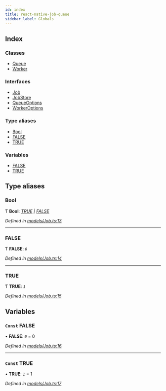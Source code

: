 ```yaml
---
id: index
title: react-native-job-queue
sidebar_label: Globals
---
```


## Index

### Classes

* [Queue](classes/queue.md)
* [Worker](classes/worker.md)

### Interfaces

* [Job](interfaces/job.md)
* [JobStore](interfaces/jobstore.md)
* [QueueOptions](interfaces/queueoptions.md)
* [WorkerOptions](interfaces/workeroptions.md)

### Type aliases

* [Bool](index.md#bool)
* [FALSE](index.md#false)
* [TRUE](index.md#true)

### Variables

* [FALSE](index.md#const-false)
* [TRUE](index.md#const-true)

## Type aliases

###  Bool

Ƭ **Bool**: *[TRUE](index.md#true) | [FALSE](index.md#false)*

*Defined in [models/Job.ts:13](https://github.com/SimonErm/react-native-job-queue/blob/ff11380/src/models/Job.ts#L13)*

___

###  FALSE

Ƭ **FALSE**: *`0`*

*Defined in [models/Job.ts:14](https://github.com/SimonErm/react-native-job-queue/blob/ff11380/src/models/Job.ts#L14)*

___

###  TRUE

Ƭ **TRUE**: *`1`*

*Defined in [models/Job.ts:15](https://github.com/SimonErm/react-native-job-queue/blob/ff11380/src/models/Job.ts#L15)*

## Variables

### `Const` FALSE

• **FALSE**: *`0`* = 0

*Defined in [models/Job.ts:16](https://github.com/SimonErm/react-native-job-queue/blob/ff11380/src/models/Job.ts#L16)*

___

### `Const` TRUE

• **TRUE**: *`1`* = 1

*Defined in [models/Job.ts:17](https://github.com/SimonErm/react-native-job-queue/blob/ff11380/src/models/Job.ts#L17)*